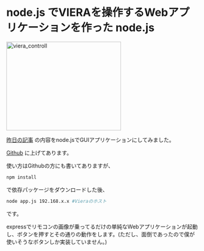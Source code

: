 node.js でVIERAを操作するWebアプリケーションを作った
node.js
=====
<a href="http://manaten.net/wp-content/uploads/2013/10/viera_controll.png"><img src="http://manaten.net/wp-content/uploads/2013/10/viera_controll-300x233.png" alt="viera_controll" width="300" height="233" class="aligncenter size-medium wp-image-793" /></a>

[昨日の記事](http://manaten.net/archives/781) の内容をnode.jsでGUIアプリケーションにしてみました。

[Github](https://github.com/manaten/viera-controll) に上げてあります。

使い方はGithubの方にも書いてありますが、
```bash
npm install
```
で依存パッケージをダウンロードした後、

```bash
node app.js 192.168.x.x #Vieraのホスト
```
です。

expressでリモコンの画像が乗ってるだけの単純なWebアプリケーションが起動し、ボタンを押すとその通りの動作をします。(ただし、面倒であったので僕が使いそうなボタンしか実装していません。)
